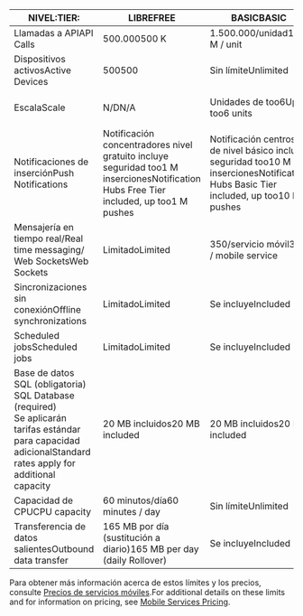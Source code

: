 
| <span data-ttu-id="7144e-101">NIVEL:</span><span class="sxs-lookup"><span data-stu-id="7144e-101">TIER:</span></span> | <span data-ttu-id="7144e-102">LIBRE</span><span class="sxs-lookup"><span data-stu-id="7144e-102">FREE</span></span> | <span data-ttu-id="7144e-103">BASIC</span><span class="sxs-lookup"><span data-stu-id="7144e-103">BASIC</span></span> | <span data-ttu-id="7144e-104">ESTÁNDAR</span><span class="sxs-lookup"><span data-stu-id="7144e-104">STANDARD</span></span> |
| --- | --- | --- | --- |
| <span data-ttu-id="7144e-105">Llamadas a API</span><span class="sxs-lookup"><span data-stu-id="7144e-105">API Calls</span></span> |<span data-ttu-id="7144e-106">500.000</span><span class="sxs-lookup"><span data-stu-id="7144e-106">500 K</span></span> |<span data-ttu-id="7144e-107">1.500.000/unidad</span><span class="sxs-lookup"><span data-stu-id="7144e-107">1.5 M / unit</span></span> |<span data-ttu-id="7144e-108">15.000.000/unidad</span><span class="sxs-lookup"><span data-stu-id="7144e-108">15 M / unit</span></span> |
| <span data-ttu-id="7144e-109">Dispositivos activos</span><span class="sxs-lookup"><span data-stu-id="7144e-109">Active Devices</span></span> |<span data-ttu-id="7144e-110">500</span><span class="sxs-lookup"><span data-stu-id="7144e-110">500</span></span> |<span data-ttu-id="7144e-111">Sin límite</span><span class="sxs-lookup"><span data-stu-id="7144e-111">Unlimited</span></span> |<span data-ttu-id="7144e-112">Sin límite</span><span class="sxs-lookup"><span data-stu-id="7144e-112">Unlimited</span></span> |
| <span data-ttu-id="7144e-113">Escala</span><span class="sxs-lookup"><span data-stu-id="7144e-113">Scale</span></span> |<span data-ttu-id="7144e-114">N/D</span><span class="sxs-lookup"><span data-stu-id="7144e-114">N/A</span></span> |<span data-ttu-id="7144e-115">Unidades de too6</span><span class="sxs-lookup"><span data-stu-id="7144e-115">Up too6 units</span></span> |<span data-ttu-id="7144e-116">Sin límite de unidades</span><span class="sxs-lookup"><span data-stu-id="7144e-116">Unlimited units</span></span> |
| <span data-ttu-id="7144e-117">Notificaciones de inserción</span><span class="sxs-lookup"><span data-stu-id="7144e-117">Push Notifications</span></span> |<span data-ttu-id="7144e-118">Notificación concentradores nivel gratuito incluye seguridad too1 M inserciones</span><span class="sxs-lookup"><span data-stu-id="7144e-118">Notification Hubs Free Tier included, up too1 M pushes</span></span> |<span data-ttu-id="7144e-119">Notificación centros de nivel básico incluye seguridad too10 M inserciones</span><span class="sxs-lookup"><span data-stu-id="7144e-119">Notification Hubs Basic Tier included, up too10 M pushes</span></span> |<span data-ttu-id="7144e-120">Notificación centros de nivel estándar incluyen seguridad too10 M inserciones</span><span class="sxs-lookup"><span data-stu-id="7144e-120">Notification Hubs Standard Tier included, up too10 M pushes</span></span> |
| <span data-ttu-id="7144e-121">Mensajería en tiempo real/</span><span class="sxs-lookup"><span data-stu-id="7144e-121">Real time messaging/</span></span><br/><span data-ttu-id="7144e-122">Web Sockets</span><span class="sxs-lookup"><span data-stu-id="7144e-122">Web Sockets</span></span> |<span data-ttu-id="7144e-123">Limitado</span><span class="sxs-lookup"><span data-stu-id="7144e-123">Limited</span></span> |<span data-ttu-id="7144e-124">350/servicio móvil</span><span class="sxs-lookup"><span data-stu-id="7144e-124">350 / mobile service</span></span> |<span data-ttu-id="7144e-125">Sin límite</span><span class="sxs-lookup"><span data-stu-id="7144e-125">Unlimited</span></span> |
| <span data-ttu-id="7144e-126">Sincronizaciones sin conexión</span><span class="sxs-lookup"><span data-stu-id="7144e-126">Offline synchronizations</span></span> |<span data-ttu-id="7144e-127">Limitado</span><span class="sxs-lookup"><span data-stu-id="7144e-127">Limited</span></span> |<span data-ttu-id="7144e-128">Se incluye</span><span class="sxs-lookup"><span data-stu-id="7144e-128">Included</span></span> |<span data-ttu-id="7144e-129">Se incluye</span><span class="sxs-lookup"><span data-stu-id="7144e-129">Included</span></span> |
| <span data-ttu-id="7144e-130">Scheduled jobs</span><span class="sxs-lookup"><span data-stu-id="7144e-130">Scheduled jobs</span></span> |<span data-ttu-id="7144e-131">Limitado</span><span class="sxs-lookup"><span data-stu-id="7144e-131">Limited</span></span> |<span data-ttu-id="7144e-132">Se incluye</span><span class="sxs-lookup"><span data-stu-id="7144e-132">Included</span></span> |<span data-ttu-id="7144e-133">Se incluye</span><span class="sxs-lookup"><span data-stu-id="7144e-133">Included</span></span> |
| <span data-ttu-id="7144e-134">Base de datos SQL (obligatoria) </span><span class="sxs-lookup"><span data-stu-id="7144e-134">SQL Database (required)</span></span> <br/><span data-ttu-id="7144e-135">Se aplicarán tarifas estándar para capacidad adicional</span><span class="sxs-lookup"><span data-stu-id="7144e-135">Standard rates apply for additional capacity</span></span> |<span data-ttu-id="7144e-136">20 MB incluidos</span><span class="sxs-lookup"><span data-stu-id="7144e-136">20 MB included</span></span> |<span data-ttu-id="7144e-137">20 MB incluidos</span><span class="sxs-lookup"><span data-stu-id="7144e-137">20 MB included</span></span> |<span data-ttu-id="7144e-138">20 MB incluidos</span><span class="sxs-lookup"><span data-stu-id="7144e-138">20 MB included</span></span> |
| <span data-ttu-id="7144e-139">Capacidad de CPU</span><span class="sxs-lookup"><span data-stu-id="7144e-139">CPU capacity</span></span> |<span data-ttu-id="7144e-140">60 minutos/día</span><span class="sxs-lookup"><span data-stu-id="7144e-140">60 minutes / day</span></span> |<span data-ttu-id="7144e-141">Sin límite</span><span class="sxs-lookup"><span data-stu-id="7144e-141">Unlimited</span></span> |<span data-ttu-id="7144e-142">Sin límite</span><span class="sxs-lookup"><span data-stu-id="7144e-142">Unlimited</span></span> |
| <span data-ttu-id="7144e-143">Transferencia de datos salientes</span><span class="sxs-lookup"><span data-stu-id="7144e-143">Outbound data transfer</span></span> |<span data-ttu-id="7144e-144">165 MB por día (sustitución a diario)</span><span class="sxs-lookup"><span data-stu-id="7144e-144">165 MB per day (daily Rollover)</span></span> |<span data-ttu-id="7144e-145">Se incluye</span><span class="sxs-lookup"><span data-stu-id="7144e-145">Included</span></span> |<span data-ttu-id="7144e-146">Se incluye</span><span class="sxs-lookup"><span data-stu-id="7144e-146">Included</span></span> |

<span data-ttu-id="7144e-147">Para obtener más información acerca de estos límites y los precios, consulte [Precios de servicios móviles](https://azure.microsoft.com/pricing/details/mobile-services/).</span><span class="sxs-lookup"><span data-stu-id="7144e-147">For additional details on these limits and for information on pricing, see [Mobile Services Pricing](https://azure.microsoft.com/pricing/details/mobile-services/).</span></span> 


